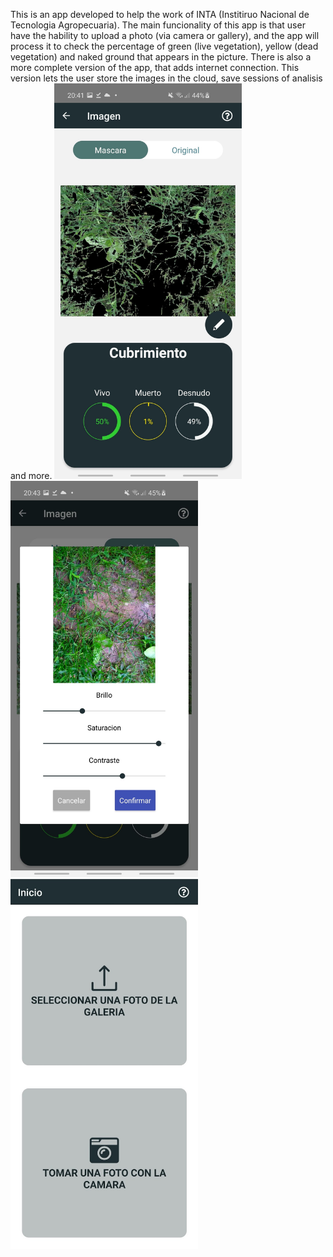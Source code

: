 This is an app developed to help the work of INTA (Institiruo Nacional de Tecnologia Agropecuaria). The main funcionality of this app is that user have the hability to upload a photo (via camera or gallery), and the app will process it to check the percentage of green (live vegetation), yellow (dead vegetation) and naked ground that appears in the picture. There is also a more complete version of the app, that adds internet connection. This version lets the user store the images in the cloud, save sessions of analisis and more.
<img src="./captures/Screenshot_20200620-204116_IntaApp.jpg" alt="First Screen" width=300/>
<img src="./captures/Screenshot_20200620-204320_IntaApp.jpg" alt="Second Screen" width=300/>
<img src="./captures/Screenshot_20200621-001959_IntaApp.jpg" alt="Third Screen" width=300/>

